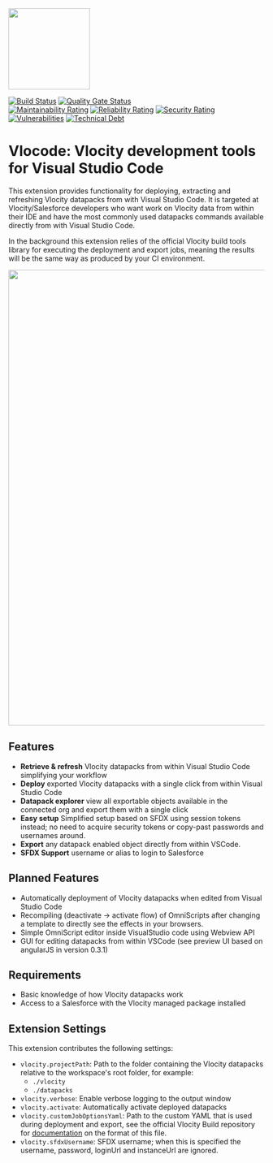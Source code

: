 <img src="https://raw.githubusercontent.com/Codeneos/vlocode/master/resources/logo1.png" height="160">

[![Build Status](https://travis-ci.org/Codeneos/vlocode.svg?branch=master)](https://travis-ci.org/Codeneos/vlocode)
[![Quality Gate Status](https://sonarcloud.io/api/project_badges/measure?project=curlybracket.vlocode&metric=alert_status)](https://sonarcloud.io/dashboard?id=curlybracket.vlocode)\
[![Maintainability Rating](https://sonarcloud.io/api/project_badges/measure?project=curlybracket.vlocode&metric=sqale_rating)](https://sonarcloud.io/dashboard?id=curlybracket.vlocode)
[![Reliability Rating](https://sonarcloud.io/api/project_badges/measure?project=curlybracket.vlocode&metric=reliability_rating)](https://sonarcloud.io/dashboard?id=curlybracket.vlocode)
[![Security Rating](https://sonarcloud.io/api/project_badges/measure?project=curlybracket.vlocode&metric=security_rating)](https://sonarcloud.io/dashboard?id=curlybracket.vlocode)
[![Vulnerabilities](https://sonarcloud.io/api/project_badges/measure?project=curlybracket.vlocode&metric=vulnerabilities)](https://sonarcloud.io/dashboard?id=curlybracket.vlocode)
[![Technical Debt](https://sonarcloud.io/api/project_badges/measure?project=curlybracket.vlocode&metric=sqale_index)](https://sonarcloud.io/dashboard?id=curlybracket.vlocode)

# Vlocode: Vlocity development tools for Visual Studio Code

This extension provides functionality for deploying, extracting and refreshing Vlocity datapacks from with Visual Studio Code.
It is targeted at Vlocity/Salesforce developers who want work on Vlocity data from within their IDE and have the most commonly used datapacks commands available directly from with Visual Studio Code. 

In the background this extension relies of the official Vlocity build tools library for executing the deployment and export jobs, meaning the results will be the same way as produced by your CI environment. 

<img src="https://raw.githubusercontent.com/Codeneos/vlocode/master/resources/refreshDatapack.gif" width="898">

## Features

* **Retrieve & refresh** Vlocity datapacks from within Visual Studio Code simplifying your workflow
* **Deploy** exported Vlocity datapacks with a single click from within Visual Studio Code
* **Datapack explorer** view all exportable objects available in the connected org and export them with a single click
* **Easy setup** Simplified setup based on SFDX using session tokens instead; no need to acquire security tokens or copy-past passwords and usernames around.
* **Export** any datapack enabled object directly from within VSCode.
* **SFDX Support** username or alias to login to Salesforce

## Planned Features

* Automatically deployment of Vlocity datapacks when edited from Visual Studio Code
* Recompiling (deactivate -> activate flow) of OmniScripts after changing a template to directly see the effects in your browsers.
* Simple OmniScript editor inside VisualStudio code using Webview API
* GUI for editing datapacks from within VSCode (see preview UI based on angularJS in version 0.3.1)

## Requirements

- Basic knowledge of how Vlocity datapacks work
- Access to a Salesforce with the Vlocity managed package installed

## Extension Settings

This extension contributes the following settings:

* `vlocity.projectPath`: Path to the folder containing the Vlocity datapacks relative to the workspace's root folder, for example:
  - `./vlocity`
  - `./datapacks`
* `vlocity.verbose`: Enable verbose logging to the output window
* `vlocity.activate`: Automatically activate deployed datapacks
* `vlocity.customJobOptionsYaml`: Path to the custom YAML that is used during deployment and export, see the official Vlocity Build repository for [documentation](https://github.com/vlocityinc/vlocity_build#additional-command-line-options) on the format of this file.
* `vlocity.sfdxUsername`: SFDX username; when this is specified the username, password, loginUrl and instanceUrl are ignored.
